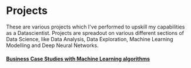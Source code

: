# Projects
These are various projects which I've performed to upskill my capabilities as a Datascientist. 
Projects are spreadout on various different sections of Data Science, like Data Analysis, Data Exploration, Machine Learning Modelling and Deep Neural Networks. 

#### [Business Case Studies with Machine Learning algorithms](https://github.com/ayushs0911/Projects/tree/main/Business%20Case%20Studies)
